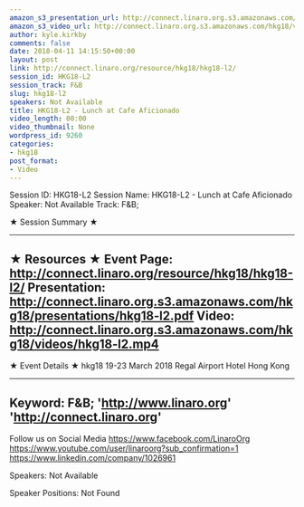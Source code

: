 ```yaml
---
amazon_s3_presentation_url: http://connect.linaro.org.s3.amazonaws.com/hkg18/presentations/hkg18-l2.pdf
amazon_s3_video_url: http://connect.linaro.org.s3.amazonaws.com/hkg18/videos/hkg18-l2.mp4
author: kyle.kirkby
comments: false
date: 2018-04-11 14:15:50+00:00
layout: post
link: http://connect.linaro.org/resource/hkg18/hkg18-l2/
session_id: HKG18-L2
session_track: F&B
slug: hkg18-l2
speakers: Not Available
title: HKG18-L2 - Lunch at Cafe Aficionado
video_length: 00:00
video_thumbnail: None
wordpress_id: 9260
categories:
- hkg18
post_format:
- Video
---
```


Session ID: HKG18-L2
Session Name: HKG18-L2 - Lunch at Cafe Aficionado
Speaker: Not Available
Track: F&B;


★ Session Summary ★

---------------------------------------------------
★ Resources ★
Event Page: http://connect.linaro.org/resource/hkg18/hkg18-l2/
Presentation: http://connect.linaro.org.s3.amazonaws.com/hkg18/presentations/hkg18-l2.pdf
Video: http://connect.linaro.org.s3.amazonaws.com/hkg18/videos/hkg18-l2.mp4
 ---------------------------------------------------
★ Event Details ★
hkg18
19-23 March 2018 
Regal Airport Hotel Hong Kong

---------------------------------------------------
Keyword: F&B;
'http://www.linaro.org'
'http://connect.linaro.org'
---------------------------------------------------
Follow us on Social Media
https://www.facebook.com/LinaroOrg
https://www.youtube.com/user/linaroorg?sub_confirmation=1
https://www.linkedin.com/company/1026961

Speakers: Not Available

Speaker Positions: Not Found


